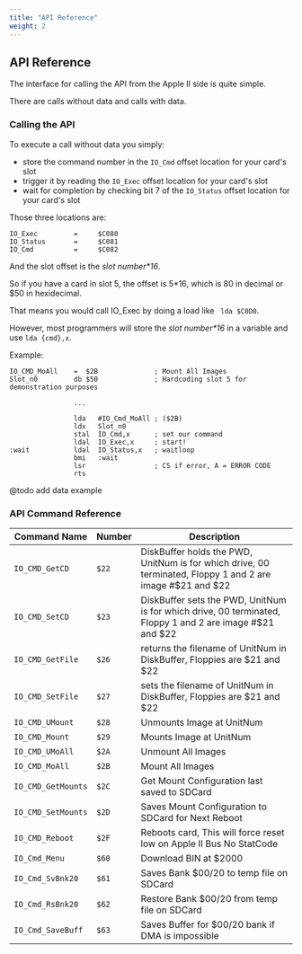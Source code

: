 ```yaml
---
title: "API Reference"
weight: 2
---
```

## API Reference

The interface for calling the API from the Apple II side is quite simple. 

There are calls without data and calls with data.

### Calling the API

To execute a call without data you simply:
- store the command number in the `IO_Cmd` offset location for your card's slot
- trigger it by reading the `IO_Exec` offset location for your card's slot
- wait for completion by checking bit 7 of the `IO_Status` offset location for your card's slot

Those three locations are:
```
IO_Exec         =     $C080
IO_Status       =     $C081
IO_Cmd          =     $C082
```
And the slot offset is the _slot number*16_.

So if you have a card in slot 5, the offset is 5*16, which is 80 in decimal or $50 in hexidecimal. 

That means you would call IO_Exec by doing a load like ` lda $C0D0`.

However, most programmers will store the _slot number*16_ in a variable and use `lda {cmd},x`.

Example:
```
IO_CMD_MoAll    =  $2B              ; Mount All Images
Slot_n0         db $50              ; Hardcoding slot 5 for demonstration purposes

                ...

                lda   #IO_Cmd_MoAll ; ($2B)
                ldx   Slot_n0
                stal  IO_Cmd,x      ; set our command
                ldal  IO_Exec,x     ; start!
:wait           ldal  IO_Status,x   ; waitloop
                bmi   :wait
                lsr                 ; CS if error, A = ERROR CODE 
                rts
```

@todo add data example


### API Command Reference

| Command Name     | Number | Description |
| ---------------- | ------ | ---------------------------------------------------------------------------------------------------------- |
|`IO_CMD_GetCD`    | `$22`  | DiskBuffer holds the PWD, UnitNum is for which drive, 00 terminated, Floppy 1 and 2 are image #$21 and $22 |
|`IO_CMD_SetCD`    | `$23`  | DiskBuffer sets the PWD, UnitNum is for which drive, 00 terminated, Floppy 1 and 2 are image #$21 and $22  |
|`IO_CMD_GetFile`  | `$26`  | returns the filename of UnitNum in DiskBuffer, Floppies are $21 and $22                                    |
|`IO_CMD_SetFile`  | `$27`  | sets the filename of UnitNum in DiskBuffer, Floppies are $21 and $22                                       |
|`IO_CMD_UMount`   | `$28`  | Unmounts Image at UnitNum                                                                                  |
|`IO_CMD_Mount`    | `$29`  | Mounts Image at UnitNum                                                                                    |
|`IO_CMD_UMoAll`   | `$2A`  | Unmount All Images                                                                                         |
|`IO_CMD_MoAll`    | `$2B`  | Mount All Images                                                                                           |
|`IO_CMD_GetMounts`| `$2C`  | Get Mount Configuration last saved to SDCard                                                               |
|`IO_CMD_SetMounts`| `$2D`  | Saves Mount Configuration to SDCard for Next Reboot                                                        |
|`IO_CMD_Reboot`   | `$2F`  | Reboots card, This will force reset low on Apple II Bus No StatCode                                        |
|`IO_Cmd_Menu`     | `$60`  |  Download BIN at $2000                                                                                     |
|`IO_Cmd_SvBnk20`  | `$61`  |  Saves Bank $00/20 to temp file on SDCard                                                                  |
|`IO_Cmd_RsBnk20`  | `$62`  |  Restore Bank $00/20 from temp file on SDCard                                                              |
|`IO_Cmd_SaveBuff` | `$63`  |  Saves Buffer for $00/20 bank if DMA is impossible                                                         |